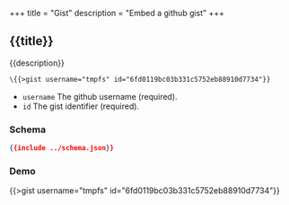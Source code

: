 +++
title = "Gist"
description = "Embed a github gist"
+++

## {{title}}

{{description}}

```handlebars
\{{>gist username="tmpfs" id="6fd0119bc03b331c5752eb88910d7734"}}
```

* `username` The github username (required).
* `id` The gist identifier (required).

### Schema

```json
{{include ../schema.json}}
```

### Demo

{{>gist username="tmpfs" id="6fd0119bc03b331c5752eb88910d7734"}}

